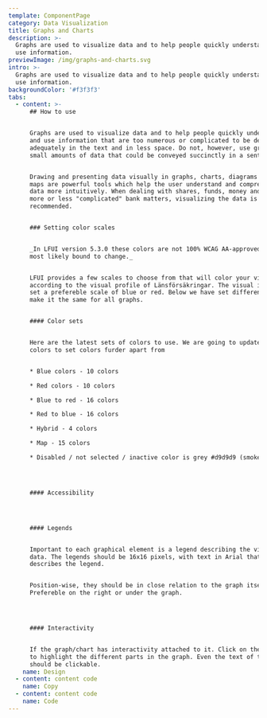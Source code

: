 ```yaml
---
template: ComponentPage
category: Data Visualization
title: Graphs and Charts
description: >-
  Graphs are used to visualize data and to help people quickly understand and
  use information.
previewImage: /img/graphs-and-charts.svg
intro: >-
  Graphs are used to visualize data and to help people quickly understand and
  use information.
backgroundColor: '#f3f3f3'
tabs:
  - content: >-
      ## How to use


      Graphs are used to visualize data and to help people quickly understand
      and use information that are too numerous or complicated to be described
      adequately in the text and in less space. Do not, however, use graphs for
      small amounts of data that could be conveyed succinctly in a sentence.


      Drawing and presenting data visually in graphs, charts, diagrams or even
      maps are powerful tools which help the user understand and comprehend the
      data more intuitively. When dealing with shares, funds, money and other
      more or less "complicated" bank matters, visualizing the data is often
      recommended.


      ### Setting color scales


      _In LFUI version 5.3.0 these colors are not 100% WCAG AA-approved, and are
      most likely bound to change._


      LFUI provides a few scales to choose from that will color your visual data
      according to the visual profile of Länsförsäkringar. The visual identity
      set a prefereble scale of blue or red. Below we have set different set to
      make it the same for all graphs.


      #### Color sets


      Here are the latest sets of colors to use. We are going to update the
      colors to set colors furder apart from 


      * Blue colors - 10 colors

      * Red colors - 10 colors

      * Blue to red - 16 colors

      * Red to blue - 16 colors

      * Hybrid - 4 colors

      * Map - 15 colors

      * Disabled / not selected / inactive color is grey #d9d9d9 (smoke).




      #### Accessibility




      #### Legends


      Important to each graphical element is a legend describing the visual
      data. The legends should be 16x16 pixels, with text in Arial that
      describes the legend.


      Position-wise, they should be in close relation to the graph itself.
      Prefereble on the right or under the graph.




      #### Interactivity


      If the graph/chart has interactivity attached to it. Click on the legends
      to highlight the different parts in the graph. Even the text of the legend
      should be clickable.
    name: Design
  - content: content code
    name: Copy
  - content: content code
    name: Code
---
```


